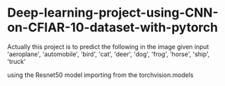 # Deep-learning-project-using-CNN-on-CFIAR-10-dataset-with-pytorch

Actually this project is to predict the following in the image given input
'aeroplane', 'automobile', 'bird', 'cat', 'deer', 'dog', 'frog', 'horse', 'ship', 'truck'

using the Resnet50 model importing from the torchvision.models 

           
